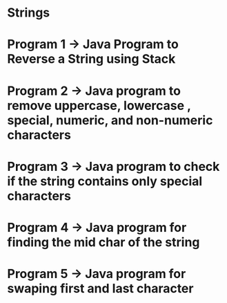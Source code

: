 # Strings
 
# Program 1 -> Java Program to Reverse a String using Stack 
# Program 2 -> Java program to remove uppercase, lowercase , special, numeric, and non-numeric characters
# Program 3 -> Java program to check if the string contains only special characters
# Program 4 -> Java program for finding the mid char of the string
# Program 5 -> Java program for swaping first and last character
